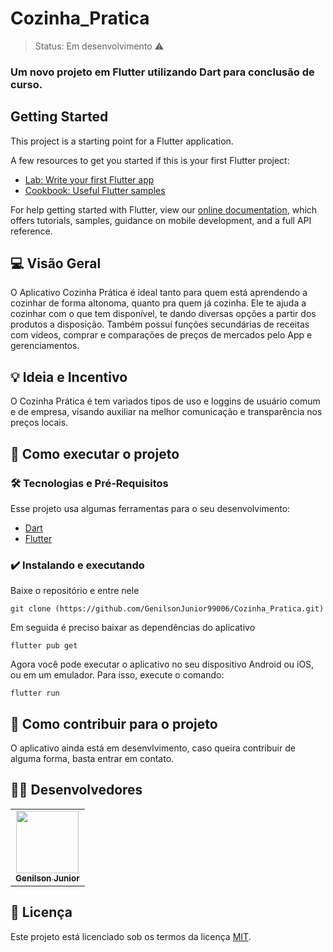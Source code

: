 <h1>Cozinha_Pratica</h1>

> Status: Em desenvolvimento ⚠️

### Um novo projeto em Flutter utilizando Dart para conclusão de curso.

## Getting Started

This project is a starting point for a Flutter application.

A few resources to get you started if this is your first Flutter project:

- [Lab: Write your first Flutter app](https://flutter.dev/docs/get-started/codelab)
- [Cookbook: Useful Flutter samples](https://flutter.dev/docs/cookbook)

For help getting started with Flutter, view our
[online documentation](https://flutter.dev/docs), which offers tutorials,
samples, guidance on mobile development, and a full API reference.

## 💻 Visão Geral
O Aplicativo Cozinha Prática é ideal tanto para quem está aprendendo a cozinhar de forma altonoma, quanto pra quem já cozinha. Ele te ajuda a cozinhar com o que tem disponível, te dando diversas opções a partir dos produtos a disposição. Também possuí funções secundárias de receitas com vídeos, comprar e comparações de preços de mercados pelo App e gerenciamentos.
	

## 💡 Ideia e Incentivo
O Cozinha Prática é tem variados tipos de uso e loggins de usuário comum e de empresa, visando auxiliar na melhor comunicação e transparência nos preços locais.

## 🚀 Como executar o projeto
### 🛠 Tecnologias e Pré-Requisitos
Esse projeto usa algumas ferramentas para o seu desenvolvimento:
- [Dart](https://dart.dev/)
- [Flutter](https://docs.flutter.dev/get-started/install)

### ✔️ Instalando e executando
Baixe o repositório e entre nele

    git clone (https://github.com/GenilsonJunior99006/Cozinha_Pratica.git)

Em seguida é preciso baixar as dependências do aplicativo

    flutter pub get

Agora você pode executar o aplicativo no seu dispositivo Android ou iOS, ou em um emulador. Para isso, execute o comando:

    flutter run

## 🤝 Como contribuir para o projeto

O aplicativo ainda está em desenvlvimento, caso queira contribuir de alguma forma, basta entrar em contato.



## 👨‍💻 Desenvolvedores

<table>
	<tr>
        <td align="center"><a href="https://github.com/GenilsonJunior99006"><img src="https://avatars.githubusercontent.com/u/61212256?v=4" width="100px;" alt=""/><br /><sub><b>Genilson Junior </b></sub></a><br /><a href="https://github.com/GenilsonJunior99006"></a></td>
	</tr>
</table>

## 📝 Licença
Este projeto está licenciado sob os termos da licença 
[MIT](./LICENSE).

